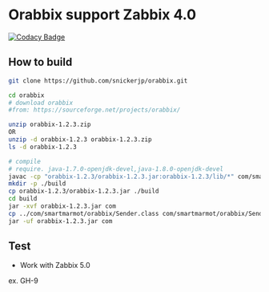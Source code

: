 # Orabbix support Zabbix 4.0

[![Codacy Badge](https://api.codacy.com/project/badge/Grade/56a9164c812c4ea1a0fca04469616c7c)](https://app.codacy.com/app/snickerjp/orabbix?utm_source=github.com&utm_medium=referral&utm_content=snickerjp/orabbix&utm_campaign=Badge_Grade_Settings)

## How to build

```sh
git clone https://github.com/snickerjp/orabbix.git

cd orabbix
# download orabbix
#from: https://sourceforge.net/projects/orabbix/

unzip orabbix-1.2.3.zip
OR
unzip -d orabbix-1.2.3 orabbix-1.2.3.zip
ls -d orabbix-1.2.3

# compile
# require. java-1.7.0-openjdk-devel,java-1.8.0-openjdk-devel
javac -cp "orabbix-1.2.3/orabbix-1.2.3.jar:orabbix-1.2.3/lib/*" com/smartmarmot/orabbix/Sender.java
mkdir -p ./build
cp orabbix-1.2.3/orabbix-1.2.3.jar ./build
cd build
jar -xvf orabbix-1.2.3.jar com
cp ../com/smartmarmot/orabbix/Sender.class com/smartmarmot/orabbix/Sender.class
jar -uf orabbix-1.2.3.jar com
```

## Test

- Work with Zabbix 5.0

ex. GH-9
